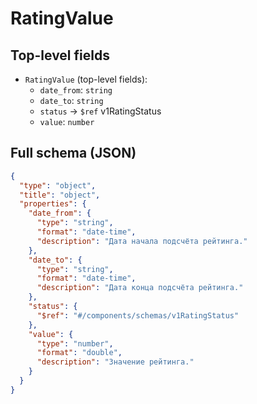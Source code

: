 # RatingValue

## Top-level fields
- `RatingValue` (top-level fields):
  - `date_from`: `string`
  - `date_to`: `string`
  - `status` → `$ref` v1RatingStatus
  - `value`: `number`

## Full schema (JSON)
```json
{
  "type": "object",
  "title": "object",
  "properties": {
    "date_from": {
      "type": "string",
      "format": "date-time",
      "description": "Дата начала подсчёта рейтинга."
    },
    "date_to": {
      "type": "string",
      "format": "date-time",
      "description": "Дата конца подсчёта рейтинга."
    },
    "status": {
      "$ref": "#/components/schemas/v1RatingStatus"
    },
    "value": {
      "type": "number",
      "format": "double",
      "description": "Значение рейтинга."
    }
  }
}
```
